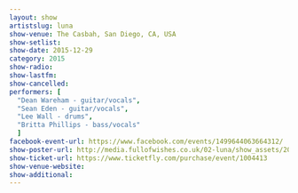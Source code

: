 ```yaml
---
layout: show
artistslug: luna
show-venue: The Casbah, San Diego, CA, USA
show-setlist:
show-date: 2015-12-29
category: 2015
show-radio: 
show-lastfm: 
show-cancelled: 
performers: [
  "Dean Wareham - guitar/vocals",
  "Sean Eden - guitar/vocals",
  "Lee Wall - drums",
  "Britta Phillips - bass/vocals"
  ]
facebook-event-url: https://www.facebook.com/events/1499644063664312/
show-poster-url: http://media.fullofwishes.co.uk/02-luna/show_assets/2015-12-29/2015-12-29-luna-san-diego-poster.jpg
show-ticket-url: https://www.ticketfly.com/purchase/event/1004413
show-venue-website: 
show-additional: 
---
```

